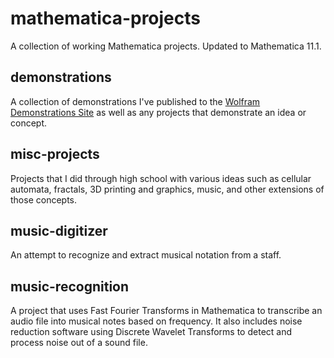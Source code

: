 # mathematica-projects
A collection of working Mathematica projects. Updated to Mathematica 11.1.

## demonstrations
A collection of demonstrations I've published to the [Wolfram Demonstrations Site](http://demonstrations.wolfram.com/author.html?author=Shishir+Reddy) as well as any projects that demonstrate an idea or concept.

## misc-projects
Projects that I did through high school with various ideas such as cellular automata, fractals, 3D printing and graphics, music, and other extensions of those concepts.

## music-digitizer
An attempt to recognize and extract musical notation from a staff.

## music-recognition
A project that uses Fast Fourier Transforms in Mathematica to transcribe an audio file into musical notes based on frequency. It also includes noise reduction software using Discrete Wavelet Transforms to detect and process noise out of a sound file.
